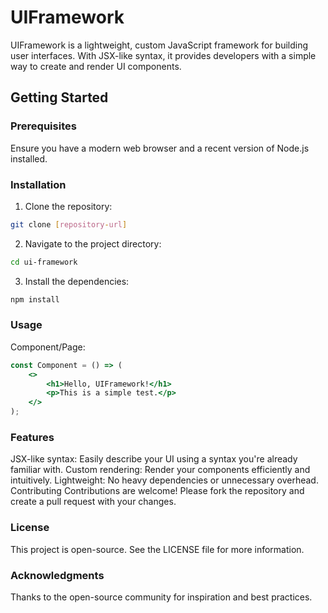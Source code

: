 # UIFramework

UIFramework is a lightweight, custom JavaScript framework for building user interfaces. With JSX-like syntax, it provides developers with a simple way to create and render UI components.

## Getting Started

### Prerequisites

Ensure you have a modern web browser and a recent version of Node.js installed.

### Installation

1. Clone the repository:
```bash
git clone [repository-url]
```
2. Navigate to the project directory:
```bash
cd ui-framework
```
3. Install the dependencies:
```bash
npm install
```

### Usage

Component/Page:
```jsx
const Component = () => (
    <>
        <h1>Hello, UIFramework!</h1>
        <p>This is a simple test.</p>
    </>
);
```

### Features

JSX-like syntax: Easily describe your UI using a syntax you're already familiar with.
Custom rendering: Render your components efficiently and intuitively.
Lightweight: No heavy dependencies or unnecessary overhead.
Contributing
Contributions are welcome! Please fork the repository and create a pull request with your changes.

### License
This project is open-source. See the LICENSE file for more information.

### Acknowledgments
Thanks to the open-source community for inspiration and best practices.